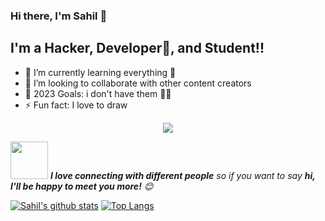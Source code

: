 ### Hi there, I'm Sahil  👋




## I'm a Hacker, Developer🤣, and Student!!


- 🌱 I’m currently learning everything 🤣
- 👯 I’m looking to collaborate with other content creators
- 🥅 2023 Goals: i don't have them 👨‍💻
- ⚡ Fun fact: I love to draw 


<p align="center">
  <img alig src="https://github-profile-trophy.vercel.app/?username=SuperSupeng&column=6&rank=SSS,SS,S,AAA,AA,A,B,C" />
</p>

<img src="https://media.giphy.com/media/LnQjpWaON8nhr21vNW/giphy.gif" width="60"> <em><b>I love connecting with different people</b> so if you want to say <b>hi, I'll be happy to meet you more!</b> 😊</em>

[![Sahil's github stats](https://github-readme-stats.vercel.app/api?username=sahil2rick&show_icons=true)](https://github.com/anuraghazra/github-readme-stats) 
[![Top Langs](https://github-readme-stats.vercel.app/api/top-langs/?username=sahil2rick&layout=compact)](https://github.com/anuraghazra/github-readme-stats)



[website]: https://sahilsaini.co
[linkedin]: https://www.linkedin.com/in/sahil-saini-05700718b/
